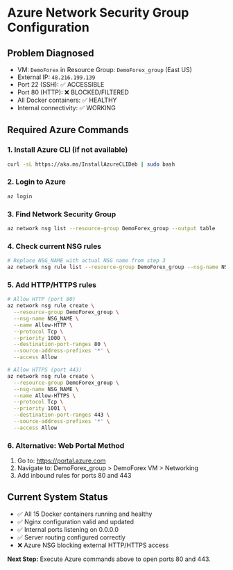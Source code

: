 # Azure Network Security Group Configuration

## Problem Diagnosed
- VM: `DemoForex` in Resource Group: `DemoForex_group` (East US)
- External IP: `48.216.199.139`
- Port 22 (SSH): ✅ ACCESSIBLE
- Port 80 (HTTP): ❌ BLOCKED/FILTERED
- All Docker containers: ✅ HEALTHY
- Internal connectivity: ✅ WORKING

## Required Azure Commands

### 1. Install Azure CLI (if not available)
```bash
curl -sL https://aka.ms/InstallAzureCLIDeb | sudo bash
```

### 2. Login to Azure
```bash
az login
```

### 3. Find Network Security Group
```bash
az network nsg list --resource-group DemoForex_group --output table
```

### 4. Check current NSG rules
```bash
# Replace NSG_NAME with actual NSG name from step 3
az network nsg rule list --resource-group DemoForex_group --nsg-name NSG_NAME --output table
```

### 5. Add HTTP/HTTPS rules
```bash
# Allow HTTP (port 80)
az network nsg rule create \
  --resource-group DemoForex_group \
  --nsg-name NSG_NAME \
  --name Allow-HTTP \
  --protocol Tcp \
  --priority 1000 \
  --destination-port-ranges 80 \
  --source-address-prefixes '*' \
  --access Allow

# Allow HTTPS (port 443)
az network nsg rule create \
  --resource-group DemoForex_group \
  --nsg-name NSG_NAME \
  --name Allow-HTTPS \
  --protocol Tcp \
  --priority 1001 \
  --destination-port-ranges 443 \
  --source-address-prefixes '*' \
  --access Allow
```

### 6. Alternative: Web Portal Method
1. Go to: https://portal.azure.com
2. Navigate to: DemoForex_group > DemoForex VM > Networking
3. Add inbound rules for ports 80 and 443

## Current System Status
- ✅ All 15 Docker containers running and healthy
- ✅ Nginx configuration valid and updated
- ✅ Internal ports listening on 0.0.0.0
- ✅ Server routing configured correctly
- ❌ Azure NSG blocking external HTTP/HTTPS access

**Next Step:** Execute Azure commands above to open ports 80 and 443.